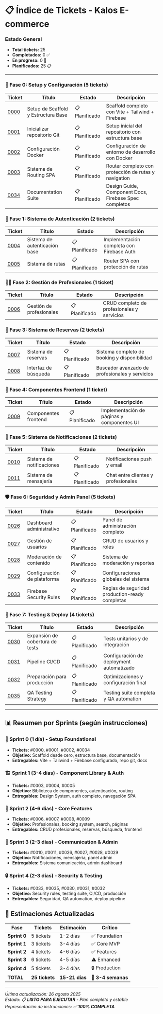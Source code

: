 # 📋 Índice de Tickets - Kalos E-commerce

### Estado General
- **Total tickets:** 25
- **Completados:** 0 ✅
- **En progreso:** 0 🔄  
- **Planificados:** 25 📋

---

### 🔨 Fase 0: Setup y Configuración (5 tickets)
| Ticket | Título | Estado | Descripción |
|--------|--------|--------|-------------|
| [0000](fase0-0000-scaffold-setup.md) | Setup de Scaffold y Estructura Base | 📋 Planificado | Scaffold completo con Vite + Tailwind + Firebase |
| [0001](fase0-0001-init-git-repo.md) | Inicializar repositorio Git | 📋 Planificado | Setup inicial del repositorio con estructura base |
| [0002](fase0-0002-docker-setup.md) | Configuración Docker | 📋 Planificado | Configuración de entorno de desarrollo con Docker |
| [0003](fase0-0003-routing-system.md) | Sistema de Routing SPA | 📋 Planificado | Router completo con protección de rutas y navigation |
| [0034](fase0-0034-documentation-suite.md) | Documentation Suite | 📋 Planificado | Design Guide, Component Docs, Firebase Spec completos |

### 🔐 Fase 1: Sistema de Autenticación (2 tickets)
| Ticket | Título | Estado | Descripción |
|--------|--------|--------|-------------|
| [0004](fase1-0004-auth-base-system.md) | Sistema de autenticación base | 📋 Planificado | Implementación completa con Firebase Auth |
| [0005](fase1-0005-routing-system.md) | Sistema de rutas | 📋 Planificado | Router SPA con protección de rutas |

### 👨‍🎨 Fase 2: Gestión de Profesionales (1 ticket)
| Ticket | Título | Estado | Descripción |
|--------|--------|--------|-------------|
| [0006](fase2-0006-professional-management.md) | Gestión de profesionales | 📋 Planificado | CRUD completo de profesionales y servicios |

### 📅 Fase 3: Sistema de Reservas (2 tickets)
| Ticket | Título | Estado | Descripción |
|--------|--------|--------|-------------|
| [0007](fase3-0007-booking-system.md) | Sistema de reservas | 📋 Planificado | Sistema completo de booking y disponibilidad |
| [0008](fase3-0008-search-interface.md) | Interfaz de búsqueda | 📋 Planificado | Buscador avanzado de profesionales y servicios |

### 🎨 Fase 4: Componentes Frontend (1 ticket)
| Ticket | Título | Estado | Descripción |
|--------|--------|--------|-------------|
| [0009](fase4-0009-frontend-components.md) | Componentes frontend | 📋 Planificado | Implementación de páginas y componentes UI |

### 📢 Fase 5: Sistema de Notificaciones (2 tickets)
| Ticket | Título | Estado | Descripción |
|--------|--------|--------|-------------|
| [0010](fase5-0010-notification-system.md) | Sistema de notificaciones | 📋 Planificado | Notificaciones push y email |
| [0011](fase5-0011-messaging-system.md) | Sistema de mensajería | 📋 Planificado | Chat entre clientes y profesionales |

### 🛡️ Fase 6: Seguridad y Admin Panel (5 tickets)
| Ticket | Título | Estado | Descripción |
|--------|--------|--------|-------------|
| [0026](fase6-0026-admin-dashboard.md) | Dashboard administrativo | 📋 Planificado | Panel de administración completo |
| [0027](fase6-0027-user-management.md) | Gestión de usuarios | 📋 Planificado | CRUD de usuarios y roles |
| [0028](fase6-0028-content-moderation.md) | Moderación de contenido | 📋 Planificado | Sistema de moderación y reportes |
| [0029](fase6-0029-platform-config.md) | Configuración de plataforma | 📋 Planificado | Configuraciones globales del sistema |
| [0033](fase6-0033-firebase-security-rules.md) | Firebase Security Rules | 📋 Planificado | Reglas de seguridad production-ready completas |

### 🚀 Fase 7: Testing & Deploy (4 tickets)
| Ticket | Título | Estado | Descripción |
|--------|--------|--------|-------------|
| [0030](fase7-0030-expand-test-coverage.md) | Expansión de cobertura de tests | 📋 Planificado | Tests unitarios y de integración |
| [0031](fase7-0031-setup-cicd-pipeline.md) | Pipeline CI/CD | 📋 Planificado | Configuración de deployment automatizado |
| [0032](fase7-0032-prepare-for-production.md) | Preparación para producción | 📋 Planificado | Optimizaciones y configuración final |
| [0035](fase7-0035-qa-testing-strategy.md) | QA Testing Strategy | 📋 Planificado | Testing suite completa y QA automation |

---

## 📊 Resumen por Sprints (según instrucciones)

### 🚀 Sprint 0 (1 día) - Setup Foundational
- **Tickets:** #0000, #0001, #0002, #0034
- **Objetivo:** Scaffold desde cero, estructura base, documentación
- **Entregables:** Vite + Tailwind + Firebase configurado, repo git, docs

### 🏗️ Sprint 1 (3-4 días) - Component Library & Auth
- **Tickets:** #0003, #0004, #0005
- **Objetivo:** Biblioteca de componentes, autenticación, routing
- **Entregables:** Design System, auth completo, navegación SPA

### 💼 Sprint 2 (4-6 días) - Core Features
- **Tickets:** #0006, #0007, #0008, #0009
- **Objetivo:** Profesionales, booking system, search, páginas
- **Entregables:** CRUD profesionales, reservas, búsqueda, frontend

### 📱 Sprint 3 (2-3 días) - Communication & Admin
- **Tickets:** #0010, #0011, #0026, #0027, #0028, #0029
- **Objetivo:** Notificaciones, mensajería, panel admin
- **Entregables:** Sistema comunicación, admin dashboard

### 🔒 Sprint 4 (2-3 días) - Security & Testing
- **Tickets:** #0033, #0035, #0030, #0031, #0032
- **Objetivo:** Security rules, testing suite, CI/CD, producción
- **Entregables:** Seguridad, QA automation, deploy pipeline

## 🎯 Estimaciones Actualizadas

| Fase | Tickets | Estimación | Crítico |
|------|---------|------------|---------|
| **Sprint 0** | 5 tickets | 1-2 días | ✅ Foundation |
| **Sprint 1** | 3 tickets | 3-4 días | ✅ Core MVP |
| **Sprint 2** | 4 tickets | 4-6 días | ✅ Features |
| **Sprint 3** | 6 tickets | 4-5 días | ⚠️ Enhanced |
| **Sprint 4** | 5 tickets | 3-4 días | 🔒 Production |
| **TOTAL** | **25 tickets** | **15-21 días** | **🎯 3-4 semanas** |

---

*Última actualización: 26 agosto 2025*  
*Estado: 📋 **LISTO PARA EJECUTAR** - Plan completo y estable*  
*Representación de instrucciones: ✅ **100% COMPLETA***
